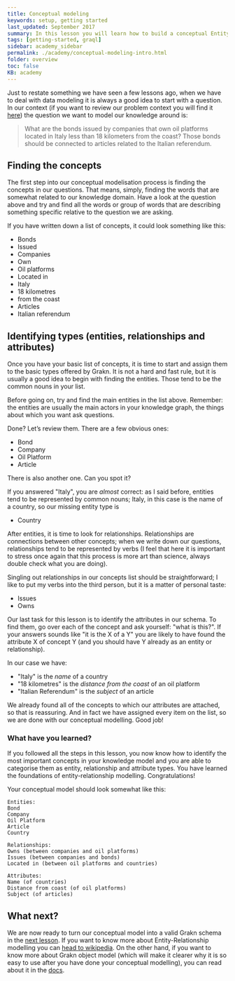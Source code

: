 ```yaml
---
title: Conceptual modeling
keywords: setup, getting started
last_updated: September 2017
summary: In this lesson you will learn how to build a conceptual Entity-Relationships model
tags: [getting-started, graql]
sidebar: academy_sidebar
permalink: ./academy/conceptual-modeling-intro.html
folder: overview
toc: false
KB: academy
---
```


Just to restate something we have seen a few lessons ago,  when we have to deal with data modeling it is always a good idea to start with a question. In our context (if you want to review our problem context you will find it [here](./graql-intro.html)) the question we want to model our knowledge around is:

> What are the bonds issued by companies that own oil platforms located in Italy less than 18 kilometers from the coast? Those bonds should be connected to articles related to the Italian referendum.

## Finding the concepts
The first step into our conceptual modelisation process is finding the concepts in our questions. That means, simply, finding the words that are somewhat related to our knowledge domain. Have a look at the question above and try and find all the words or group of words that are describing something specific relative to the question we are asking.

If you have written down a list of concepts, it could look something like this:

  * Bonds
  * Issued
  * Companies
  * Own
  * Oil platforms
  * Located in
  * Italy
  * 18 kilometres
  * from the coast
  * Articles
  * Italian referendum

## Identifying types (entities, relationships and attributes)
Once you have your basic list of concepts, it is time to start and assign them to the basic types offered by Grakn. It is not a hard and fast rule, but it is usually a good idea to begin with finding the entities. Those tend to be the common nouns in your list.

Before going on, try and find the main entities in the list above. Remember: the entities are usually the main actors in your knowledge graph, the things about which you want ask questions.

Done? Let’s review them. There are a few obvious ones:

  * Bond
  * Company
  * Oil Platform
  * Article

There is also another one. Can you spot it?

If you answered "Italy", you are _almost_ correct: as I said before, entities tend to be represented by common nouns; Italy, in this case is the name of a country, so our missing entity type is

  * Country

After entities, it is time to look for relationships. Relationships are connections between other concepts; when we write down our questions, relationships tend to be represented by verbs (I feel that here it is important to stress once again that this process is more art than science, always double check what you are doing).

Singling out relationships in our concepts list should be straightforward; I like to put my verbs into the third person, but it is a matter of personal taste:

  * Issues
  * Owns

Our last task for this lesson is to identify the attributes in our schema. To find them, go over each of the concept and ask yourself: "what is this?". If your answers sounds like "it is the X of a Y" you are likely to have found the attribute X of concept Y (and you should have Y already as an entity or relationship).

In our case we have:

  * "Italy" is the _name_ of a country
  * "18 kilometres" is the _distance from the coast_ of an oil platform
  * "Italian Referendum" is the _subject_ of an article

We already found all of the concepts to which our attributes are attached, so that is reassuring. And in fact we have assigned every item on the list, so we are done with our conceptual modelling. Good job!

### What have you learned?
If you followed all the steps in this lesson, you now know how to identify the most important concepts in your knowledge model and you are able to categorise them as entity, relationship and attribute types. You have learned the foundations of entity-relationship modelling. Congratulations!

Your conceptual model should look somewhat like this:
```
Entities:
Bond
Company
Oil Platform
Article
Country

Relationships:
Owns (between companies and oil platforms)
Issues (between companies and bonds)
Located in (between oil platforms and countries)

Attributes:
Name (of countries)
Distance from coast (of oil platforms)
Subject (of articles)
```


## What next?
We are now ready to turn our conceptual model into a valid Grakn schema in the [next lesson](./schema-building.html). If you want to know more about Entity-Relationship modelling you can [head to wikipedia](https://en.wikipedia.org/wiki/Entity–relationship_model). On the other hand, if you want to know more about Grakn object model (which will make it clearer why it is so easy to use after you have done your conceptual modelling), you can read about it in the [docs](../index.html).
